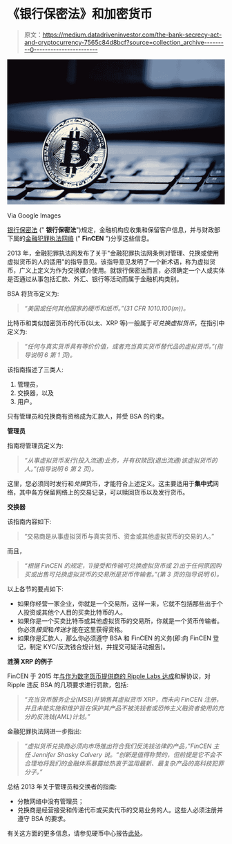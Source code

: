 # 《银行保密法》和加密货币

> 原文：<https://medium.datadriveninvestor.com/the-bank-secrecy-act-and-cryptocurrency-7565c84d8bcf?source=collection_archive---------0----------------------->

![](img/aa4b643e4974583dbdc57c5e65203933.png)

Via Google Images

[银行保密法](https://www.ffiec.gov/bsa_aml_infobase/documents/FDIC_DOCs/BSA_Manual.pdf) (" **银行保密法**")规定，金融机构应收集和保留客户信息，并与财政部下属的[金融犯罪执法网络](https://www.fincen.gov/) (" **FinCEN** ")分享这些信息。

2013 年，金融犯罪执法网发布了关于"金融犯罪执法网条例对管理、兑换或使用虚拟货币的人的适用"的指导意见。该指导意见发明了一个新术语，称为虚拟货币，广义上定义为作为交换媒介使用。就银行保密法而言，必须确定一个人或实体是否通过从事包括汇款、外汇、银行等活动而属于金融机构类别。

BSA 将货币定义为:

> *“美国或任何其他国家的硬币和纸币。”(31 CFR 1010.100(m))。*

比特币和类似加密货币的代币(以太、XRP 等)一般属于*可兑换虚拟货币*，在指引中定义为:

> *“任何与真实货币具有等价价值，或者充当真实货币替代品的虚拟货币。”(指导说明 6 第 1 页)。*

该指南描述了三类人:

1.  管理员，
2.  交换器，以及
3.  用户。

只有管理员和兑换商有资格成为汇款人，并受 BSA 的约束。

**管理员**

指南将管理员定义为:

> *“从事虚拟货币发行(投入流通)业务，并有权赎回(退出流通)该虚拟货币的人。”(指导说明 6 第 2 页)。*

这里，您必须同时发行和*兑换*货币，才能符合上述定义。这主要适用于**集中式**网络，其中各方保留网络上的交易记录，可以赎回货币以及发行货币。

**交换器**

该指南内容如下:

> “交易商是从事虚拟货币与真实货币、资金或其他虚拟货币的交易的人。”

而且，

> *“根据 FinCEN 的规定，1)接受和传输可兑换虚拟货币或 2)出于任何原因购买或出售可兑换虚拟货币的交易所是货币传输者。”(第 3 页的指导说明 6)。*

以上各节的要点如下:

*   如果你经营一家企业，你就是一个交易所，这样一来，它就不包括那些出于个人投资或其他个人目的买卖比特币的人。
*   如果你是一个买卖比特币或其他虚拟货币的交易所，你就是一个货币传输者。你必须*接受*和*传送*才能在这里获得资格。
*   如果你是汇款人，那么你必须遵守 BSA 和 FinCEN 的义务(即:向 FinCEN 登记，制定 KYC/反洗钱合规计划，并提交可疑活动报告)。

**涟漪 XRP 的例子**

FinCEN 于 2015 年[与作为数字货币提供商的 Ripple Labs 达成](https://www.fincen.gov/sites/default/files/enforcement_action/2016-08-02/20150505.pdf)和解协议，对 Ripple 违反 BSA 的几项要求进行罚款，包括:

> *“充当货币服务企业(MSB)并销售其虚拟货币 XRP，而未向 FinCEN 注册，并且未能实施和维护旨在保护其产品不被洗钱者或恐怖主义融资者使用的充分的反洗钱(AML)计划。”*

金融犯罪执法网进一步指出:

> *“虚拟货币兑换商必须向市场推出符合我们反洗钱法律的产品，”FinCEN 主任 Jennifer Shasky Calvery 说。“创新是值得称赞的，但前提是它不会不合理地将我们的金融体系暴露给热衷于滥用最新、最复杂产品的高科技犯罪分子。”*

总结 2013 年关于管理员和交换者的指南:

*   分散网络中没有管理员；
*   兑换商是经营接受和传递代币或买卖代币的交易业务的人。这些人必须注册并遵守 BSA 的要求。

有关这方面的更多信息，请参见硬币中心报告[此处](https://coincenter.org/files/2017-05/report-bsa-crypto-token1.pdf)。